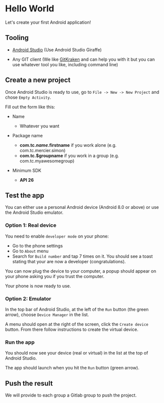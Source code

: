 # Hello World

Let's create your first Android application!

## Tooling

- [Android Studio](https://developer.android.com/studio) (Use Android Studio Giraffe)

- Any GIT client (We like [GitKraken](https://www.gitkraken.com/) and can help you with it but you can use whatever tool you like, including command line)

## Create a new project

Once Android Studio is ready to use, go to `File -> New -> New Project` and chose `Empty Activity`.

Fill out the form like this:

- Name
    - Whatever you want

- Package name
    - **com.tc.$name.$firstname** if you work alone (e.g. com.tc.mercier.simon)
    - **com.tc.$groupname** if you work in a group (e.g. com.tc.myawesomegroup)

- Minimum SDK
    - **API 26**

## Test the app

You can either use a personal Android device (Android 8.0 or above) or use the Android Studio emulator.

### Option 1: Real device

You need to enable `developer mode` on your phone:

- Go to the phone settings
- Go to `About` menu
- Search for `Build number` and tap 7 times on it. You should see a toast stating that your are now a developer (congratulations).

You can now plug the device to your computer, a popup should appear on your phone asking you if you trust the computer.

Your phone is now ready to use.

### Option 2: Emulator

In the top bar of Android Studio, at the left of the `Run` button (the green arrow), choose `Device Manager` in the list.

A menu should open at the right of the screen, click the  `Create device` button. From there follow instructions to create the virtual device.

### Run the app

You should now see your device (real or virtual) in the list at the top of Android Studio.

The app should launch when you hit the `Run` button (green arrow).

## Push the result

We will provide to each group a Gitlab group to push the project.